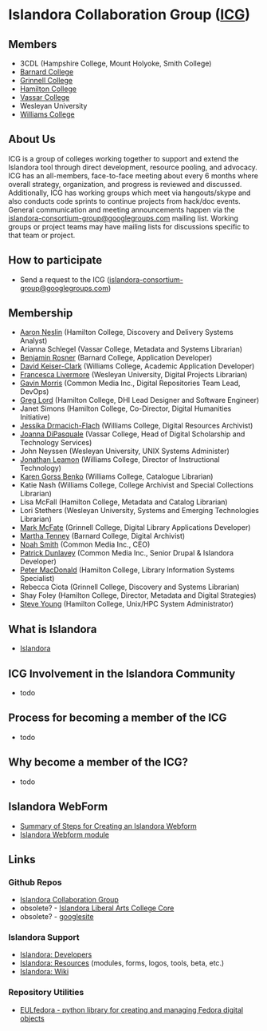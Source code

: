 # Islandora Collaboration Group ([ICG](https://github.com/Islandora-Collaboration-Group))

## Members

* 3CDL (Hampshire College, Mount Holyoke, Smith College)
* [Barnard College](http://digitalcollections.barnard.edu)
* [Grinnell College](http://digital.grinnell.edu)
* [Hamilton College](http://dhinitiative.org)
* [Vassar College](https://digitallibrary.vassar.edu)
* Wesleyan University
* [Williams College](http://unbound.williams.edu)

## About Us

ICG is a group of colleges working together to support and extend the Islandora tool through direct development, resource pooling, and advocacy.
ICG has an all-members, face-to-face meeting about every 6 months where overall strategy, organization, and progress is reviewed and discussed. Additionally, ICG has working groups which meet via hangouts/skype and also conducts code sprints to continue projects from hack/doc events.
General communication and meeting announcements happen via the islandora-consortium-group@googlegroups.com mailing list. Working groups or project teams may have mailing lists for discussions specific to that team or project.

## How to participate

* Send a request to the ICG (islandora-consortium-group@googlegroups.com)


## Membership

* [Aaron Neslin](https://github.com/aneslin) (Hamilton College, Discovery and Delivery Systems Analyst)
* Arianna Schlegel (Vassar College, Metadata and Systems Librarian)
* [Benjamin Rosner](https://github.com/br2490) (Barnard College, Application Developer)
* [David Keiser-Clark](https://github.com/dwk2) (Williams College, Academic Application Developer)
* [Francesca Livermore](https://github.com/bookishgirl) (Wesleyan University, Digital Projects Librarian)
* [Gavin Morris](https://github.com/g7morris) (Common Media Inc., Digital Repositories Team Lead, DevOps)
* [Greg Lord](https://github.com/gplord) (Hamilton College, DHI Lead Designer and Software Engineer)
* Janet Simons (Hamilton College, Co-Director, Digital Humanities Initiative)
* [Jessika Drmacich-Flach](https://github.com/jgd1) (Williams College, Digital Resources Archivist)
* [Joanna DiPasquale](https://github.com/jjdipasquale) (Vassar College, Head of Digital Scholarship and Technology Services)
* John Neyssen (Wesleyan University, UNIX Systems Administer)
* [Jonathan Leamon](https://github.com/jmleamon) (Williams College, Director of Instructional Technology)
* [Karen Gorss Benko](https://github.com/kgb1420) (Williams College, Catalogue Librarian)
* Katie Nash (Williams College, College Archivist and Special Collections Librarian)
* Lisa McFall (Hamilton College, Metadata and Catalog Librarian)
* Lori Stethers (Wesleyan University, Systems and Emerging Technologies Librarian)
* [Mark McFate](https://github.com/McFateM) (Grinnell College, Digital Library Applications Developer)
* [Martha Tenney](https://github.com/MarthaTenney) (Barnard College, Digital Archivist)
* [Noah Smith](https://github.com/noahwsmith) (Common Media Inc., CEO)
* [Patrick Dunlavey](https://github.com/patdunlavey) (Common Media Inc., Senior Drupal & Islandora Developer)
* [Peter MacDonald](https://github.com/dhinitiative) (Hamilton College, Library Information Systems Specialist)
* Rebecca Ciota (Grinnell College, Discovery and Systems Librarian)
* Shay Foley (Hamilton College, Director, Metadata and Digital Strategies)
* [Steve Young](https://github.com/hamhpc) (Hamilton College, Unix/HPC System Administrator)


## What is Islandora

* [Islandora](http://islandora.ca)

## ICG Involvement in the Islandora Community

* todo

## Process for becoming a member of the ICG

* todo

## Why become a member of the ICG?

* todo

## Islandora WebForm

* [Summary of Steps for Creating an Islandora Webform](https://sites.google.com/site/islandoraconsortiagroup/home/iw-module/iw-brief-steps)
* [Islandora Webform module](https://sites.google.com/site/islandoraconsortiagroup/home/iw-module)


## Links

### Github Repos

* [Islandora Collaboration Group](https://github.com/Islandora-Collaboration-Group)
* obsolete? - [Islandora Liberal Arts College Core](https://github.com/islandora-liberal-arts-college-core)
* obsolete? - [googlesite](https://sites.google.com/site/islandoraconsortiagroup/home/useful-links)

### Islandora Support
* [Islandora: Developers](http://islandora.ca/developers)
* [Islandora: Resources](http://islandora.ca/resources) (modules, forms, logos, tools, beta, etc.)
* [Islandora: Wiki](https://github.com/islandora/islandora/wiki)

### Repository Utilities
* [EULfedora - python library for creating and managing Fedora digital objects](http://eulfedora.readthedocs.io/en/1.7.2/)
